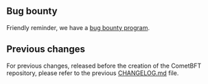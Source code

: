 ## Bug bounty

Friendly reminder, we have a [bug bounty program](https://hackerone.com/cosmos).

## Previous changes

For previous changes, released before the creation of the CometBFT repository, please refer to the previous [CHANGELOG.md](https://github.com/cometbft/cometbft/blob/523e506a67f3af827b7febb4db8924c6d6f0553b/CHANGELOG.md) file.
